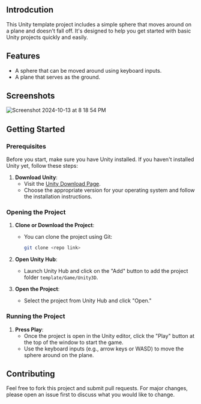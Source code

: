 ## Introdcution
This Unity template project includes a simple sphere that moves around on a plane and doesn't fall off. It's designed to help you get started with basic Unity projects quickly and easily.

## Features
- A sphere that can be moved around using keyboard inputs.
- A plane that serves as the ground.

## Screenshots
![Screenshot 2024-10-13 at 8 18 54 PM](https://github.com/user-attachments/assets/46ab415d-c6ea-41c7-99de-3c2cf5f79030)

## Getting Started

### Prerequisites
Before you start, make sure you have Unity installed. If you haven't installed Unity yet, follow these steps:

1. **Download Unity**:
   - Visit the [Unity Download Page](https://unity.com/download).
   - Choose the appropriate version for your operating system and follow the installation instructions.

### Opening the Project
1. **Clone or Download the Project**:
   - You can clone the project using Git:
     ```bash
     git clone <repo link>
     ```

2. **Open Unity Hub**:
   - Launch Unity Hub and click on the "Add" button to add the project folder `template/Game/Unity3D`.

3. **Open the Project**:
   - Select the project from Unity Hub and click "Open."

### Running the Project
1. **Press Play**:
   - Once the project is open in the Unity editor, click the "Play" button at the top of the window to start the game.
   - Use the keyboard inputs (e.g., arrow keys or WASD) to move the sphere around on the plane.

## Contributing
Feel free to fork this project and submit pull requests. For major changes, please open an issue first to discuss what you would like to change.
